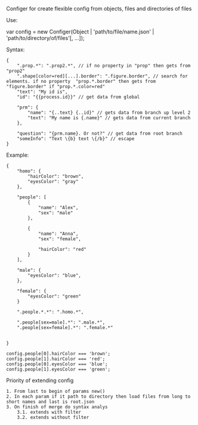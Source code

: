 Configer for create flexible config from objects, files and directories of files

Use:

var config = new Configer(Object | 'path/to/file/name.json' | 'path/to/directory/of/files'[, ...]);

Syntax:

    {
        ".prop.*": ".prop2.*", // if no property in "prop" then gets from "prop2"
        ".shape[color=red][...].border": ".figure.border", // search for elements. if no property  "prop.*.border" then gets from "figure.border" if "prop.*.color=red" 
        "text": "My id is",
        "id": "{{process.id}}" // get data from global 
        
        "prm": {
            "name": "{..text} {..id}" // gets data from branch up level 2
            "text": "My name is {.name}" // gets data from current branch
        },
        
        "question": "{prm.name}. Or not?" // get data from root branch
        "someInfo": "Text \{b} text \{/b}" // escape
    }

Example:

    {
        "homo": {
            "hairColor": "brown",
            "eyesColor": "gray"
        },
        
        "people": [
            {
                "name": "Alex",
                "sex": "male"
            },
            
            {
                "name": "Anna",
                "sex": "female",
                
                "hairColor": "red"
            }
        ],
        
        "male": {
            "eyesColor": "blue",           
        },
        
        "female": {
            "eyesColor": "green"
        }
        
        ".people.*.*": ".homo.*",
        
        ".people[sex=male].*": ".male.*",
        ".people[sex=female].*": ".female.*"
        
        
    }
    
    config.people[0].hairColor === 'brown';
    config.people[1].hairColor === 'red';
    config.people[0].eyesColor === 'blue';
    config.people[1].eyesColor === 'green';
    

Priority of extending config
    
    1. From last to begin of params new()
    2. In each param if it path to directory then load files from long to short names and last is root.json
    3. On finish of merge do syntax analys
        3.1. extends with filter
        3.2. extends without filter

    
    
    
